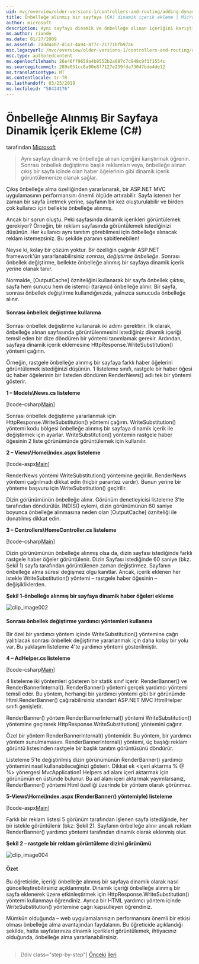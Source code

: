 ```yaml
---
uid: mvc/overview/older-versions-1/controllers-and-routing/adding-dynamic-content-to-a-cached-page-cs
title: Önbelleğe alınmış bir sayfaya (C#) dinamik içerik ekleme | Microsoft Docs
author: microsoft
description: Aynı sayfayı dinamik ve önbelleğe alınan içeriğini karıştırmak öğrenin. Sonrası önbellek değiştirme başlığı tanıtımları o gibi dinamik içerik görüntülenecek sağlar...
ms.author: riande
ms.date: 01/27/2009
ms.assetid: 2ddd4407-d143-4a94-877c-21771bfb97a6
msc.legacyurl: /mvc/overview/older-versions-1/controllers-and-routing/adding-dynamic-content-to-a-cached-page-cs
msc.type: authoredcontent
ms.openlocfilehash: 26e40ff9659a4b8552b2a087c7c948c9f1f1554c
ms.sourcegitcommit: 289e051cc8a90e8f7127e239fda73047bde4de12
ms.translationtype: MT
ms.contentlocale: tr-TR
ms.lasthandoff: 03/25/2019
ms.locfileid: "58424176"
---
```

<a name="adding-dynamic-content-to-a-cached-page-c"></a>Önbelleğe Alınmış Bir Sayfaya Dinamik İçerik Ekleme (C#)
====================
tarafından [Microsoft](https://github.com/microsoft)

> Aynı sayfayı dinamik ve önbelleğe alınan içeriğini karıştırmak öğrenin. Sonrası önbellek değiştirme başlık reklamları veya, önbelleğe alınan çıkış bir sayfa içinde olan haber öğelerinin gibi dinamik içerik görüntülemenize olanak sağlar.


Çıkış önbelleğe alma özelliğinden yararlanarak, bir ASP.NET MVC uygulamasının performansını önemli ölçüde artırabilir. Sayfa istenen her zaman bir sayfa üretmek yerine, sayfanın bir kez oluşturulabilir ve birden çok kullanıcı için bellekte önbelleğe alınmış.

Ancak bir sorun oluştu. Peki sayfasında dinamik içerikleri görüntülemek gerekiyor? Örneğin, bir reklam sayfasında görüntülemek istediğinizi düşünün. Her kullanıcı aynı tanıtım görebilmesi için önbelleğe alınacak reklam istemezsiniz. Bu şekilde paranın sabitlenebilen!

Neyse ki, kolay bir çözüm yoktur. Bir özelliğin çağırılır ASP.NET framework'ün yararlanabilirsiniz *sonrası, değiştirme önbelleğe*. Sonrası önbellek değiştirme, bellekte önbelleğe alınmış bir sayfaya dinamik içerik yerine olanak tanır.


Normalde, [OutputCache] özniteliğini kullanarak bir sayfa önbellek çıktısı, sayfa hem sunucu hem de istemci (tarayıcı) önbelleğe alınır. Bir sayfa, sonrası önbellek değiştirme kullandığınızda, yalnızca sunucuda önbelleğe alınır.


#### <a name="using-post-cache-substitution"></a>Sonrası önbellek değiştirme kullanma

Sonrası önbellek değiştirme kullanarak iki adımı gerektirir. İlk olarak, önbelleğe alınan sayfasında görüntülenmesini istediğiniz dinamik içeriği temsil eden bir dize döndüren bir yöntemi tanımlamak gerekir. Ardından, sayfaya dinamik içerik eklemesine HttpResponse.WriteSubstitution() yöntemi çağırın.

Örneğin, rastgele önbelleğe alınmış bir sayfaya farklı haber öğelerini görüntülemek istediğinizi düşünün. 1 listeleme sınıfı, rastgele bir haber öğesi üç haber öğelerinin bir listeden döndüren RenderNews() adlı tek bir yöntemi gösterir.

**1 – Models\News.cs listeleme**

[!code-csharp[Main](adding-dynamic-content-to-a-cached-page-cs/samples/sample1.cs)]

Sonrası önbellek değiştirme yararlanmak için HttpResponse.WriteSubstitution() yöntemi çağırın. WriteSubstitution() yöntemi kodu bölgesi önbelleğe alınmış bir sayfaya dinamik içerik ile değiştirmek için ayarlar. WriteSubstitution() yöntemin rastgele haber öğesinin 2 liste görünümünde görüntülemek için kullanılır.

**2 – Views\Home\Index.aspx listeleme**

[!code-aspx[Main](adding-dynamic-content-to-a-cached-page-cs/samples/sample2.aspx)]

RenderNews yöntemi WriteSubstitution() yöntemine geçirilir. RenderNews yöntemi çağrılmadı dikkat edin (hiçbir parantez vardır). Bunun yerine bir yönteme başvuru için WriteSubstitution() geçirilir.

Dizin görünümünün önbelleğe alınır. Görünüm denetleyicisi listeleme 3'te tarafından döndürülür. İNDİS() eylemi, dizin görünümünün 60 saniye boyunca önbelleğe alınmasına neden olan [OutputCache] özniteliği ile donatılmış dikkat edin.

**3 – Controllers\HomeController.cs listeleme**

[!code-csharp[Main](adding-dynamic-content-to-a-cached-page-cs/samples/sample3.cs)]

Dizin görünümünün önbelleğe alınmış olsa da, dizin sayfası istediğinde farklı rastgele haber öğeler görüntülenir. Dizin Sayfası istediğinde 60 saniye (bkz. Şekil 1) sayfa tarafından görüntülenen zaman değiştirmez. Sayfanın önbelleğe alma süresi değişmez olgu kanıtlar. Ancak, içerik eklenen her istekle WriteSubstitution() yöntemi – rastgele haber öğesinin – değişikliklerden.

**Şekil 1-önbelleğe alınmış bir sayfaya dinamik haber öğeleri ekleme**

![clip_image002](adding-dynamic-content-to-a-cached-page-cs/_static/image1.jpg)

#### <a name="using-post-cache-substitution-in-helper-methods"></a>Sonrası önbellek değiştirme yardımcı yöntemleri kullanma

Bir özel bir yardımcı yöntem içinde WriteSubstitution() yöntemine çağrı yalıtılacak sonrası önbellek değiştirme yararlanmak için daha kolay bir yolu var. Bu yaklaşım listeleme 4'te yardımcı yöntemi gösterilmiştir.

**4 – AdHelper.cs listeleme**

[!code-csharp[Main](adding-dynamic-content-to-a-cached-page-cs/samples/sample4.cs)]

4 listeleme iki yöntemleri gösteren bir statik sınıf içerir: RenderBanner() ve RenderBannerInternal(). RenderBanner() yöntemi gerçek yardımcı yöntemi temsil eder. Bu yöntem, herhangi bir yardımcı yöntemi gibi bir görünümde Html.RenderBanner() çağırabilirsiniz standart ASP.NET MVC HtmlHelper sınıfı genişletir.

RenderBanner() yöntem RenderBannerInternal() yöntemi WriteSubstitution() yöntemine geçirerek HttpResponse.WriteSubstitution() yöntemini çağırır.

Özel bir yöntem RenderBannerInternal() yöntemidir. Bu yöntem, bir yardımcı yöntem sunulmamasını. RenderBannerInternal() yöntemi, üç başlığı reklam görüntü listesinden rastgele bir başlık tanıtım görüntüsünü döndürür.

Listeleme 5'te değiştirilmiş dizin görünümünün RenderBanner() yardımcı yöntemini nasıl kullanabileceğinizi gösterir. Dikkat ek &lt;içeri aktarma % @ %&gt; yönergesi MvcApplication1.Helpers ad alanı içeri aktarmak için görünümün en üstünde bulunur. Bu ad alanı içeri aktarmak yayımlarsanız, RenderBanner() yöntemi Html özelliği üzerinde bir yöntem olarak görünmez.

**5-Views\Home\Index.aspx (RenderBanner() yöntemiyle) listeleme**

[!code-aspx[Main](adding-dynamic-content-to-a-cached-page-cs/samples/sample5.aspx)]

Farklı bir reklam listesi 5 görünüm tarafından işlenen sayfa istediğinde, her bir istekle görüntülenir (bkz: Şekil 2). Sayfanın önbelleğe alınır ancak reklam RenderBanner() yardımcı yöntemi tarafından dinamik olarak eklenmiş olur.

**Şekil 2 – rastgele bir reklam görüntüleme dizini görünümü**

![clip_image004](adding-dynamic-content-to-a-cached-page-cs/_static/image2.jpg)

#### <a name="summary"></a>Özet

Bu öğreticide, içeriği önbelleğe alınmış bir sayfaya dinamik olarak nasıl güncelleştirebilirsiniz açıklanmıştır. Dinamik içeriği önbelleğe alınmış bir sayfa eklenerek üzere etkinleştirmek için HttpResponse.WriteSubstitution() yöntemi kullanmayı öğrendiniz. Ayrıca bir HTML yardımcı yöntem içinde WriteSubstitution() yöntemine çağrı kapsülleyen öğrendiniz.

Mümkün olduğunda – web uygulamalarınızın performansını önemli bir etkisi olması önbelleğe alma avantajından faydalanın. Bu öğreticide açıklandığı şekilde, hatta sayfalarınıza dinamik içerikleri görüntülemek, ihtiyacınız olduğunda, önbelleğe alma yararlanabilirsiniz.

## 

## 

> [!div class="step-by-step"]
> [Önceki](improving-performance-with-output-caching-cs.md)
> [İleri](creating-a-controller-cs.md)
